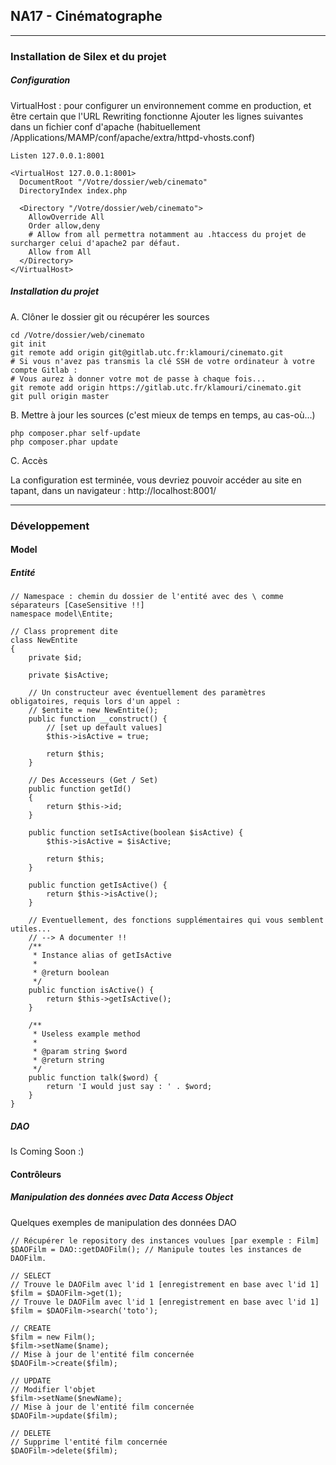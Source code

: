 ## NA17 - Cinématographe

---

### Installation de Silex et du projet

##### Configuration

VirtualHost : pour configurer un environnement comme en production, et être certain que l'URL Rewriting fonctionne
Ajouter les lignes suivantes dans un fichier conf d'apache (habituellement /Applications/MAMP/conf/apache/extra/httpd-vhosts.conf)

```
Listen 127.0.0.1:8001

<VirtualHost 127.0.0.1:8001>
  DocumentRoot "/Votre/dossier/web/cinemato"
  DirectoryIndex index.php

  <Directory "/Votre/dossier/web/cinemato">
    AllowOverride All
    Order allow,deny
    # Allow from all permettra notamment au .htaccess du projet de surcharger celui d'apache2 par défaut.
    Allow from All
  </Directory>
</VirtualHost>
```

##### Installation du projet

A. Clôner le dossier git ou récupérer les sources

```
cd /Votre/dossier/web/cinemato
git init
git remote add origin git@gitlab.utc.fr:klamouri/cinemato.git
# Si vous n'avez pas transmis la clé SSH de votre ordinateur à votre compte Gitlab :
# Vous aurez à donner votre mot de passe à chaque fois...
git remote add origin https://gitlab.utc.fr/klamouri/cinemato.git
git pull origin master
```

B. Mettre à jour les sources (c'est mieux de temps en temps, au cas-où...)

```
php composer.phar self-update
php composer.phar update
```

C. Accès

La configuration est terminée, vous devriez pouvoir accéder au site en tapant, dans un navigateur :
http://localhost:8001/

---


### Développement

#### Model

##### Entité

```
// Namespace : chemin du dossier de l'entité avec des \ comme séparateurs [CaseSensitive !!]
namespace model\Entite;

// Class proprement dite
class NewEntite
{
    private $id;

    private $isActive;

    // Un constructeur avec éventuellement des paramètres obligatoires, requis lors d'un appel :
    // $entite = new NewEntite();
    public function __construct() {
        // [set up default values]
        $this->isActive = true;

        return $this;
    }

    // Des Accesseurs (Get / Set)
    public function getId()
    {
        return $this->id;
    }

    public function setIsActive(boolean $isActive) {
        $this->isActive = $isActive;

        return $this;
    }

    public function getIsActive() {
        return $this->isActive();
    }

    // Eventuellement, des fonctions supplémentaires qui vous semblent utiles...
    // --> A documenter !!
    /**
     * Instance alias of getIsActive
     *
     * @return boolean
     */
    public function isActive() {
        return $this->getIsActive();
    }

    /**
     * Useless example method
     *
     * @param string $word
     * @return string
     */
    public function talk($word) {
        return 'I would just say : ' . $word;
    }
}

```

##### DAO

Is Coming Soon :)

#### Contrôleurs

##### Manipulation des données avec Data Access Object

Quelques exemples de manipulation des données DAO

```
// Récupérer le repository des instances voulues [par exemple : Film]
$DAOFilm = DAO::getDAOFilm(); // Manipule toutes les instances de DAOFilm.

// SELECT
// Trouve le DAOFilm avec l'id 1 [enregistrement en base avec l'id 1]
$film = $DAOFilm->get(1);
// Trouve le DAOFilm avec l'id 1 [enregistrement en base avec l'id 1]
$film = $DAOFilm->search('toto');

// CREATE
$film = new Film();
$film->setName($name);
// Mise à jour de l'entité film concernée
$DAOFilm->create($film);

// UPDATE
// Modifier l'objet
$film->setName($newName);
// Mise à jour de l'entité film concernée
$DAOFilm->update($film);

// DELETE
// Supprime l'entité film concernée
$DAOFilm->delete($film);
```

